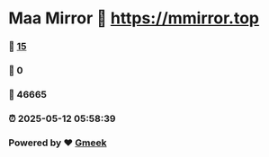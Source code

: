 # Maa Mirror :link: https://mmirror.top 
### :page_facing_up: [15](https://mmirror.top/tag.html) 
### :speech_balloon: 0 
### :hibiscus: 46665 
### :alarm_clock: 2025-05-12 05:58:39 
### Powered by :heart: [Gmeek](https://github.com/Meekdai/Gmeek)
